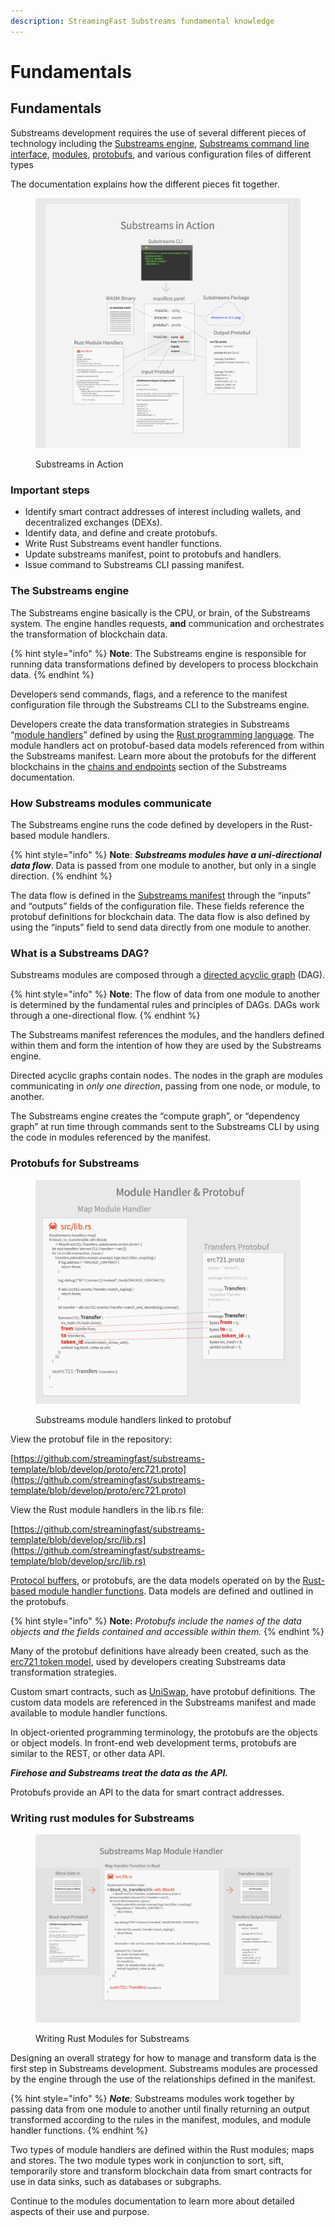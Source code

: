 ```yaml
---
description: StreamingFast Substreams fundamental knowledge
---
```


# Fundamentals

## Fundamentals

Substreams development requires the use of several different pieces of technology including the [Substreams engine](fundamentals.md#the-substreams-engine), [Substreams command line interface](../reference-and-specs/command-line-interface.md), [modules](modules.md), [protobufs](../developers-guide/creating-protobuf-schemas.md), and various configuration files of different types

The documentation explains how the different pieces fit together.

<figure><img src="../.gitbook/assets/Screen Shot 2022-10-11 at 3.00.58 PM.png" alt=""><figcaption><p>Substreams in Action</p></figcaption></figure>

### Important steps

* Identify smart contract addresses of interest including wallets, and decentralized exchanges (DEXs).
* Identify data, and define and create protobufs.
* Write Rust Substreams event handler functions.
* Update substreams manifest, point to protobufs and handlers.
* Issue command to Substreams CLI passing manifest.

### **The Substreams engine**

The Substreams engine basically is the CPU, or brain, of the Substreams system. The engine handles requests, **and** communication and orchestrates the transformation of blockchain data.

{% hint style="info" %}
**Note**: The Substreams engine is responsible for running data transformations defined by developers to process blockchain data.&#x20;
{% endhint %}

Developers send commands, flags, and a reference to the manifest configuration file through the Substreams CLI to the Substreams engine.&#x20;

Developers create the data transformation strategies in Substreams “[module handlers](../developers-guide/modules/setting-up-handlers.md)” defined by using the [Rust programming language](https://www.rust-lang.org/). The module handlers act on protobuf-based data models referenced from within the Substreams manifest. Learn more about the protobufs for the different blockchains in the [chains and endpoints](../reference-and-specs/chains-and-endpoints.md) section of the Substreams documentation.

### **How Substreams modules communicate**

The Substreams engine runs the code defined by developers in the Rust-based module handlers.&#x20;

{% hint style="info" %}
**Note**: _**Substreams modules have a uni-directional data flow**_. Data is passed from one module to another, but only in a single direction.&#x20;
{% endhint %}

The data flow is defined in the [Substreams manifest](../reference-and-specs/manifests.md) through the “inputs” and “outputs” fields of the configuration file. These fields reference the protobuf definitions for blockchain data. The data flow is also defined by using the “inputs” field to send data directly from one module to another.

### **What is a Substreams DAG?**

Substreams modules are composed through a [directed acyclic graph](https://en.wikipedia.org/wiki/Directed\_acyclic\_graph) (DAG).&#x20;

{% hint style="info" %}
**Note**: The flow of data from one module to another is determined by the fundamental rules and principles of DAGs. DAGs work through a one-directional flow.
{% endhint %}

The Substreams manifest references the modules, and the handlers defined within them and form the intention of how they are used by the Substreams engine.&#x20;

Directed acyclic graphs contain nodes. The nodes in the graph are modules communicating in _only_ _one direction_, passing from one node, or module, to another.

The Substreams engine creates the “compute graph”, or “dependency graph” at run time through commands sent to the Substreams CLI by using the code in modules referenced by the manifest.

### **Protobufs for Substreams**

<figure><img src="../.gitbook/assets/Screen Shot 2022-10-25 at 1.44.19 PM.png" alt=""><figcaption><p>Substreams module handlers linked to protobuf</p></figcaption></figure>

View the protobuf file in the repository:

[https://github.com/streamingfast/substreams-template/blob/develop/proto/erc721.proto](https://github.com/streamingfast/substreams-template/blob/develop/proto/erc721.proto)

View the Rust module handlers in the lib.rs file:

[https://github.com/streamingfast/substreams-template/blob/develop/src/lib.rs](https://github.com/streamingfast/substreams-template/blob/develop/src/lib.rs)

[Protocol buffers](https://developers.google.com/protocol-buffers), or protobufs, are the data models operated on by the [Rust-based module handler functions](../developers-guide/modules/writing-module-handlers.md). Data models are defined and outlined in the protobufs.&#x20;

{% hint style="info" %}
**Note:** _Protobufs include the names of the data objects and the fields contained and accessible within them._&#x20;
{% endhint %}

Many of the protobuf definitions have already been created, such as the [erc721 token model](https://github.com/streamingfast/substreams-template/blob/develop/proto/erc721.proto), used by developers creating Substreams data transformation strategies.

Custom smart contracts, such as [UniSwap](https://github.com/streamingfast/substreams-playground/blob/master/modules/uniswap/proto/modules.proto), have protobuf definitions. The custom data models are referenced in the Substreams manifest and made available to module handler functions.&#x20;

In object-oriented programming terminology, the protobufs are the objects or object models. In front-end web development terms, protobufs are similar to the REST, or other data API.&#x20;

_**Firehose and Substreams treat the data as the API.**_

Protobufs provide an API to the data for smart contract addresses.

### **Writing rust modules for Substreams**

<figure><img src="../.gitbook/assets/Screen Shot 2022-10-11 at 2.48.46 PM.png" alt=""><figcaption><p>Writing Rust Modules for Substreams</p></figcaption></figure>

Designing an overall strategy for how to manage and transform data is the first step in Substreams development. Substreams modules are processed by the engine through the use of the relationships defined in the manifest.&#x20;

{% hint style="info" %}
_**Note**:_ Substreams modules work together by passing data from one module to another until finally returning an output transformed according to the rules in the manifest, modules, and module handler functions.&#x20;
{% endhint %}

Two types of module handlers are defined within the Rust modules; maps and stores. The two module types work in conjunction to sort, sift, temporarily store and transform blockchain data from smart contracts for use in data sinks, such as databases or subgraphs.

Continue to the modules documentation to learn more about detailed aspects of their use and purpose.
